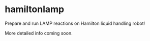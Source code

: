 # hamiltonlamp

Prepare and run LAMP reactions on Hamilton liquid handling robot! 

More detailed info coming soon.
